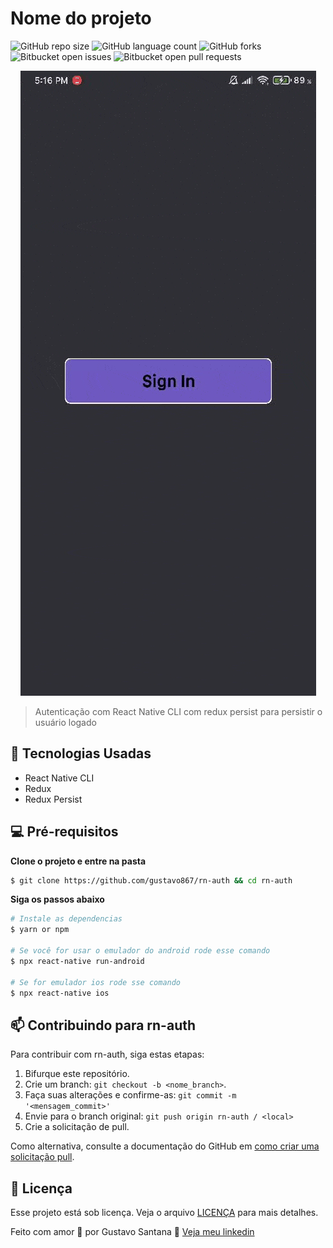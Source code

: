 # Nome do projeto

![GitHub repo size](https://img.shields.io/github/repo-size/gustavo867/rn-auth?style=for-the-badge)
![GitHub language count](https://img.shields.io/github/languages/count/gustavo867/rn-auth?style=for-the-badge)
![GitHub forks](https://img.shields.io/github/forks/gustavo867/rn-auth?style=for-the-badge)
![Bitbucket open issues](https://img.shields.io/bitbucket/issues/gustavo867/rn-auth?style=for-the-badge)
![Bitbucket open pull requests](https://img.shields.io/bitbucket/pr-raw/gustavo867/rn-auth?style=for-the-badge)

<div align="center">
    <img  src="./.github/screen1.gif" alt="exemplo imagem">
</div>

> Autenticação com React Native CLI com redux persist para persistir o usuário logado

## 🚀 Tecnologias Usadas

- React Native CLI
- Redux
- Redux Persist

## 💻 Pré-requisitos

**Clone o projeto e entre na pasta**

```bash
$ git clone https://github.com/gustavo867/rn-auth && cd rn-auth
```

**Siga os passos abaixo**

```bash
# Instale as dependencias
$ yarn or npm

# Se você for usar o emulador do android rode esse comando
$ npx react-native run-android

# Se for emulador ios rode sse comando
$ npx react-native ios

```

## 📫 Contribuindo para rn-auth

Para contribuir com rn-auth, siga estas etapas:

1. Bifurque este repositório.
2. Crie um branch: `git checkout -b <nome_branch>`.
3. Faça suas alterações e confirme-as: `git commit -m '<mensagem_commit>'`
4. Envie para o branch original: `git push origin rn-auth / <local>`
5. Crie a solicitação de pull.

Como alternativa, consulte a documentação do GitHub em [como criar uma solicitação pull](https://help.github.com/en/github/collaborating-with-issues-and-pull-requests/creating-a-pull-request).

## 📝 Licença

Esse projeto está sob licença. Veja o arquivo [LICENÇA](LICENSE.md) para mais detalhes.

Feito com amor 💜 por Gustavo Santana 👋 [Veja meu linkedin](https://www.linkedin.com/in/gustavo-santana-83ba611a6/)
